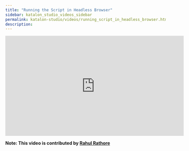 ```yaml
---
title: "Running the Script in Headless Browser"
sidebar: katalon_studio_videos_sidebar
permalink: katalon-studio/videos/running_script_in_headless_browser.html
description: 
---
```

<iframe width="560" height="315" src="https://www.youtube.com/embed/VLGRvlC1m94" title="YouTube video player" frameborder="0" allow="accelerometer; autoplay; clipboard-write; encrypted-media; gyroscope; picture-in-picture" allowfullscreen></iframe>

**Note: This video is contributed by [Rahul Rathore](https://www.youtube.com/user/fluxay44)**
